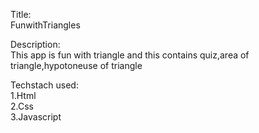 Title: \
FunwithTriangles

Description: \
This app is fun with triangle and this contains quiz,area of triangle,hypotoneuse of triangle 

Techstach used: \
1.Html \
2.Css \
3.Javascript 
